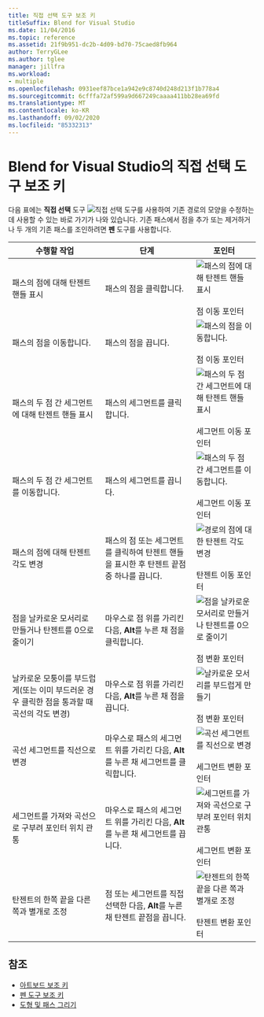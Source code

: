 ```yaml
---
title: 직접 선택 도구 보조 키
titleSuffix: Blend for Visual Studio
ms.date: 11/04/2016
ms.topic: reference
ms.assetid: 21f9b951-dc2b-4d09-bd70-75caed8fb964
author: TerryGLee
ms.author: tglee
manager: jillfra
ms.workload:
- multiple
ms.openlocfilehash: 0931eef87bce1a942e9c8740d248d213f1b778a4
ms.sourcegitcommit: 6cfffa72af599a9d667249caaaa411bb28ea69fd
ms.translationtype: MT
ms.contentlocale: ko-KR
ms.lasthandoff: 09/02/2020
ms.locfileid: "85332313"
---
```

# <a name="direct-selection-tool-modifier-keys-in-blend-for-visual-studio"></a>Blend for Visual Studio의 직접 선택 도구 보조 키

다음 표에는 **직접 선택** 도구 ![직접 선택 도구](../designers/media/6dd6571f-c116-451d-8dd2-1f88b8406362.png)를 사용하여 기존 경로의 모양을 수정하는 데 사용할 수 있는 바로 가기가 나와 있습니다. 기존 패스에서 점을 추가 또는 제거하거나 두 개의 기존 패스를 조인하려면 **펜** 도구를 사용합니다.

|수행할 작업|단계|포인터|
| - |-------------|-------------|
|패스의 점에 대해 탄젠트 핸들 표시|패스의 점을 클릭합니다.|![패스의 점에 대해 탄젠트 핸들 표시](../designers/media/cfcc5f41-a666-4524-a958-50b9051130ca.png)<br /><br /> 점 이동 포인터|
|패스의 점을 이동합니다.|패스의 점을 끕니다.|![패스의 점을 이동합니다.](../designers/media/cfcc5f41-a666-4524-a958-50b9051130ca.png)<br /><br /> 점 이동 포인터|
|패스의 두 점 간 세그먼트에 대해 탄젠트 핸들 표시|패스의 세그먼트를 클릭합니다.|![패스의 두 점 간 세그먼트에 대해 탄젠트 핸들 표시](../designers/media/2ace930f-98fa-410b-92cf-7a4b88503ee7.png)<br /><br /> 세그먼트 이동 포인터|
|패스의 두 점 간 세그먼트를 이동합니다.|패스의 세그먼트를 끕니다.|![패스의 두 점 간 세그먼트를 이동합니다.](../designers/media/2ace930f-98fa-410b-92cf-7a4b88503ee7.png)<br /><br /> 세그먼트 이동 포인터|
|패스의 점에 대해 탄젠트 각도 변경|패스의 점 또는 세그먼트를 클릭하여 탄젠트 핸들을 표시한 후 탄젠트 끝점 중 하나를 끕니다.|![경로의 점에 대한 탄젠트 각도 변경](../designers/media/beb1a907-1e50-450c-aab3-4d7026f5e426.png)<br /><br /> 탄젠트 이동 포인터|
|점을 날카로운 모서리로 만들거나 탄젠트를 0으로 줄이기|마우스로 점 위를 가리킨 다음, **Alt**를 누른 채 점을 클릭합니다.|![점을 날카로운 모서리로 만들거나 탄젠트를 0으로 줄이기](../designers/media/21197b10-aba4-4a9d-8145-647d0ba8e518.png)<br /><br /> 점 변환 포인터|
|날카로운 모퉁이를 부드럽게(또는 이미 부드러운 경우 클릭한 점을 통과할 때 곡선의 각도 변경)|마우스로 점 위를 가리킨 다음, **Alt**를 누른 채 점을 끕니다.|![날카로운 모서리를 부드럽게 만들기](../designers/media/21197b10-aba4-4a9d-8145-647d0ba8e518.png)<br /><br /> 점 변환 포인터|
|곡선 세그먼트를 직선으로 변경|마우스로 패스의 세그먼트 위를 가리킨 다음, **Alt**를 누른 채 세그먼트를 클릭합니다.|![곡선 세그먼트를 직선으로 변경](../designers/media/975a855a-8536-441f-97ed-2f1496e416bf.png)<br /><br /> 세그먼트 변환 포인터|
|세그먼트를 가져와 곡선으로 구부려 포인터 위치 관통|마우스로 패스의 세그먼트 위를 가리킨 다음, **Alt**를 누른 채 세그먼트를 끕니다.|![세그먼트를 가져와 곡선으로 구부려 포인터 위치 관통](../designers/media/975a855a-8536-441f-97ed-2f1496e416bf.png)<br /><br /> 세그먼트 변환 포인터|
|탄젠트의 한쪽 끝을 다른 쪽과 별개로 조정|점 또는 세그먼트를 직접 선택한 다음, **Alt**를 누른 채 탄젠트 끝점을 끕니다.|![탄젠트의 한쪽 끝을 다른 쪽과 별개로 조정](../designers/media/923951da-4081-4f8b-bebc-0f1f64d87504.png)<br /><br /> 탄젠트 변환 포인터|

## <a name="see-also"></a>참조

- [아트보드 보조 키](../xaml-tools/artboard-modifier-keys-in-blend.md)
- [펜 도구 보조 키](../xaml-tools/pen-tool-modifier-keys-in-blend.md)
- [도형 및 패스 그리기](../xaml-tools/draw-shapes-and-paths.md)
